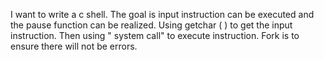 I want to write a c shell. 
The goal is input instruction can be executed and the pause function can be realized. 
Using getchar ( ) to get the input instruction. Then using " system call" to execute instruction.
Fork is to ensure there will not be errors.

